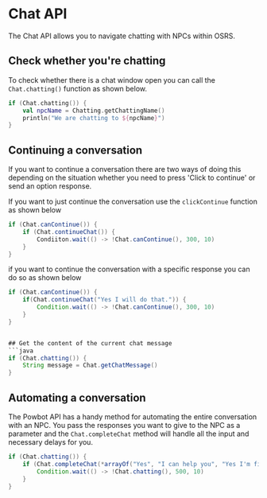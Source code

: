 # Chat API
The Chat API allows you to navigate chatting with NPCs within OSRS.

## Check whether you're chatting
To check whether there is a chat window open you can call the `Chat.chatting()` function as shown below.

```kotlin
if (Chat.chatting()) {
    val npcName = Chatting.getChattingName()
    println("We are chatting to ${npcName}")
}
```

## Continuing a conversation
If you want to continue a conversation there are two ways of doing this depending on the situation whether you need to press 'Click to continue' or send an option response.

If you want to just continue the conversation use the `clickContinue` function as shown below

```java
if (Chat.canContinue()) {
    if (Chat.continueChat()) {
        Condiiton.wait(() -> !Chat.canContinue(), 300, 10)
    }
}
```

if you want to continue the conversation with a specific response you can do so as shown below

```java
if (Chat.canContinue()) {
    if(Chat.continueChat("Yes I will do that.")) {
        Condition.wait(() -> !Chat.canContinue(), 300, 10)
    }
}


## Get the content of the current chat message
```java
if (Chat.chatting()) {
    String message = Chat.getChatMessage()
}
```

## Automating a conversation
The Powbot API has a handy method for automating the entire conversation with an NPC. You pass the responses you want to give to the NPC as a parameter and the `Chat.completeChat` method will handle all the input and necessary delays for you.

```java
if (Chat.chatting()) {
    if (Chat.completeChat(*arrayOf("Yes", "I can help you", "Yes I'm fiunished talking"))) {
        Condition.wait(() -> !Chat.chatting(), 500, 10)
    }
}
```


